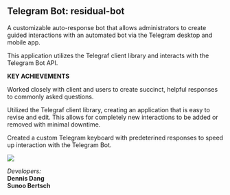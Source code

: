 
## Telegram Bot: residual-bot

A customizable auto-response bot that allows administrators to create guided interactions with an automated bot via the Telegram desktop and mobile app.

This application utilizes the Telegraf client library and interacts with the Telegram Bot API.

**KEY ACHIEVEMENTS**

Worked closely with client and users to create succinct, helpful responses to commonly asked questions.

Utilized the Telegraf client library, creating an application that is easy to revise and edit. This allows for completely new interactions to be added or removed with minimal downtime.

Created a custom Telegram keyboard with predeterined responses to speed up interaction with the Telegram Bot. 

![](images/TelegramGIF.gif)

*Developers:* <br />
**Dennis Dang** <br/>
**Sunoo Bertsch**
